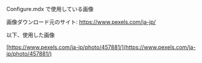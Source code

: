 Configure.mdx で使用している画像

画像ダウンロード元のサイト: https://www.pexels.com/ja-jp/

以下、使用した画像

[https://www.pexels.com/ja-jp/photo/457881/](https://www.pexels.com/ja-jp/photo/457881/)
